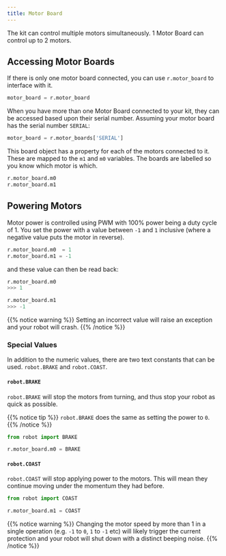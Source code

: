 ```yaml
---
title: Motor Board
---
```


The kit can control multiple motors simultaneously. 1 Motor Board can control up to 2 motors.

## Accessing Motor Boards
If there is only one motor board connected, you can use `r.motor_board` to interface with it.
```python
motor_board = r.motor_board
```

When you have more than one Motor Board connected to your kit, they can be accessed based upon their serial number. Assuming your motor board has the serial number `SERIAL`:

```python
motor_board = r.motor_boards['SERIAL']
```

This board object has a property for each of the motors connected to it. These are mapped to the `m1` and `m0` variables. The boards are labelled so you know which motor is which.

```python
r.motor_board.m0
r.motor_board.m1
```

## Powering Motors
Motor power is controlled using PWM with 100% power being a duty cycle of 1. You set the power with a value between `-1` and `1` inclusive (where a negative value puts the motor in reverse).

```python
r.motor_board.m0  = 1
r.motor_board.m1 = -1
```

and these value can then be read back:
```python
r.motor_board.m0
>>> 1

r.motor_board.m1
>>> -1
```

{{% notice warning %}}
Setting an incorrect value will raise an exception and your robot will crash.
{{% /notice %}}  

### Special Values

In addition to the numeric values, there are two text constants that can be used. `robot.BRAKE` and `robot.COAST`. 

#### `robot.BRAKE`
`robot.BRAKE` will stop the motors from turning, and thus stop your robot as quick as possible.

{{% notice tip %}}
`robot.BRAKE` does the same as setting the power to `0`.
{{% /notice %}}  

```python
from robot import BRAKE

r.motor_board.m0 = BRAKE
```

#### `robot.COAST`
`robot.COAST` will stop applying power to the motors. This will mean they continue moving under the momentum they had before. 


```python
from robot import COAST

r.motor_board.m1 = COAST
```

{{% notice warning %}}
Changing the motor speed by more than 1 in a single operation (e.g. `-1` to `0`, `1` to `-1` etc) will likely trigger the current protection and your robot will shut down with a distinct beeping noise.
{{% /notice %}} 

